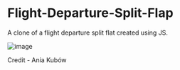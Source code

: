 # Flight-Departure-Split-Flap

A clone of a flight departure split flat created using JS.

![image](https://user-images.githubusercontent.com/64127471/186787618-f73bc899-fe18-4438-9d21-6423b16b6973.png)

Credit - Ania Kubów
